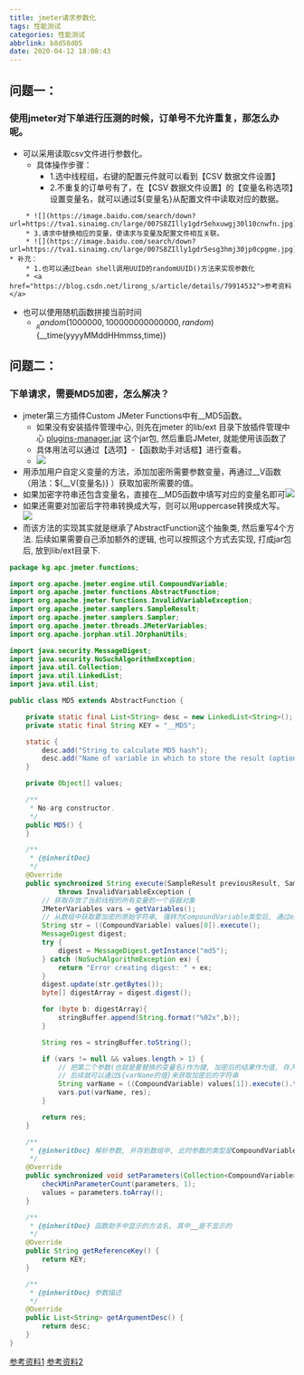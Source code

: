 ```yaml
---
title: jmeter请求参数化
tags: 性能测试
categories: 性能测试
abbrlink: b8d58d05
date: 2020-04-12 18:08:43
---
```

## 问题一：
### 使用jmeter对下单进行压测的时候，订单号不允许重复，那怎么办呢。
* 可以采用读取csv文件进行参数化。
    * 具体操作步骤：
        * 1.选中线程组，右键的配置元件就可以看到【CSV 数据文件设置】
        * 2.不重复的订单号有了，在【CSV 数据文件设置】的【变量名称选项】设置变量名，就可以通过${变量名}从配置文件中读取对应的数据。
<!-- more -->
        * ![](https://image.baidu.com/search/down?url=https://tva1.sinaimg.cn/large/007S8ZIlly1gdr5ehxuwgj30l10cnwfn.jpg)
        * 3.请求中替换相应的变量，使请求与变量及配置文件相互关联。
        * ![](https://image.baidu.com/search/down?url=https://tva1.sinaimg.cn/large/007S8ZIlly1gdr5esg3hmj30jp0cpgme.jpg)
    * 补充：
        * 1.也可以通过bean shell调用UUID的randomUUID()方法来实现参数化
        * <a href="https://blog.csdn.net/lirong_s/article/details/79914532">参考资料</a>
* 也可以使用随机函数拼接当前时间
    * ${__Random(1000000,100000000000000,random)}${__time(yyyyMMddHHmmss,time)} 

## 问题二：
### 下单请求，需要MD5加密，怎么解决？
* jmeter第三方插件Custom JMeter Functions中有__MD5函数。
    * 如果没有安装插件管理中心, 则先在jmeter 的lib/ext 目录下放插件管理中心 <a href="https://jmeter-plugins.org/get/">plugins-manager.jar</a> 这个jar包, 然后重启JMeter, 就能使用该函数了
    * 具体用法可以通过【选项】-【函数助手对话框】进行查看。
    * ![](https://image.baidu.com/search/down?url=https://tva1.sinaimg.cn/large/007S8ZIlly1gdr5f5f1zyj30ke0bwaat.jpg)
* 用添加用户自定义变量的方法，添加加密所需要参数变量，再通过__V函数（用法：${__V(变量名)} ）获取加密所需要的值。
* 如果加密字符串还包含变量名，直接在__MD5函数中填写对应的变量名即可![](https://image.baidu.com/search/down?url=https://tva1.sinaimg.cn/large/007S8ZIlly1gdr5fe6wqgj305j00swea.jpg)
* 如果还需要对加密后字符串转换成大写，则可以用uppercase转换成大写。
![](https://image.baidu.com/search/down?url=https://tva1.sinaimg.cn/large/007S8ZIlly1gdr5fo654wj309v00o0sj.jpg)
* 而该方法的实现其实就是继承了AbstractFunction这个抽象类, 然后重写4个方法. 后续如果需要自己添加额外的逻辑, 也可以按照这个方式去实现, 打成jar包后, 放到lib/ext目录下.
```Java
package kg.apc.jmeter.functions;

import org.apache.jmeter.engine.util.CompoundVariable;
import org.apache.jmeter.functions.AbstractFunction;
import org.apache.jmeter.functions.InvalidVariableException;
import org.apache.jmeter.samplers.SampleResult;
import org.apache.jmeter.samplers.Sampler;
import org.apache.jmeter.threads.JMeterVariables;
import org.apache.jorphan.util.JOrphanUtils;

import java.security.MessageDigest;
import java.security.NoSuchAlgorithmException;
import java.util.Collection;
import java.util.LinkedList;
import java.util.List;

public class MD5 extends AbstractFunction {

    private static final List<String> desc = new LinkedList<String>();
    private static final String KEY = "__MD5";

    static {
        desc.add("String to calculate MD5 hash");
        desc.add("Name of variable in which to store the result (optional)");
    }

    private Object[] values;

    /**
     * No-arg constructor.
     */
    public MD5() {
    }

    /**
     * {@inheritDoc} 
     */
    @Override
    public synchronized String execute(SampleResult previousResult, Sampler currentSampler)
            throws InvalidVariableException {
        // 获取存放了当前线程的所有变量的一个容器对象
        JMeterVariables vars = getVariables();
        // 从数组中获取要加密的原始字符串, 强转为CompoundVariable类型后, 通过execute方法转成字符串
        String str = ((CompoundVariable) values[0]).execute();
        MessageDigest digest;
        try {
            digest = MessageDigest.getInstance("md5");
        } catch (NoSuchAlgorithmException ex) {
            return "Error creating digest: " + ex;
        }
        digest.update(str.getBytes());
        byte[] digestArray = digest.digest();

        for (byte b: digestArray){
            stringBuffer.append(String.format("%02x",b));
        }

        String res = stringBuffer.toString();

        if (vars != null && values.length > 1) {
            // 把第二个参数(也就是要替换的变量名)作为键, 加密后的结果作为值, 存入到vars容器中
            // 后续就可以通过${varName的值}来获取加密后的字符串
            String varName = ((CompoundVariable) values[1]).execute().trim();
            vars.put(varName, res);
        }

        return res;
    }

    /**
     * {@inheritDoc} 解析参数, 并存到数组中, 此时参数的类型是CompoundVariable
     */
    @Override
    public synchronized void setParameters(Collection<CompoundVariable> parameters) throws InvalidVariableException {
        checkMinParameterCount(parameters, 1);
        values = parameters.toArray();
    }

    /**
     * {@inheritDoc} 函数助手中显示的方法名, 其中__是不显示的
     */
    @Override
    public String getReferenceKey() {
        return KEY;
    }

    /**
     * {@inheritDoc} 参数描述
     */
    @Override
    public List<String> getArgumentDesc() {
        return desc;
    }
}
```
<a href="https://www.cnblogs.com/lixiaowei395659729/articles/7223110.html">参考资料1</a>
<a href="http://www.fblinux.com/?p=951">参考资料2</a>
